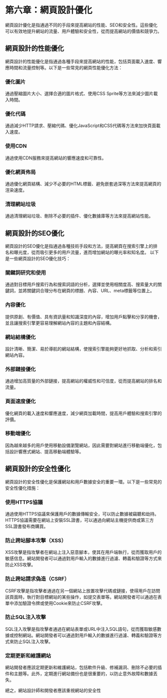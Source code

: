 # 第六章：網頁設計優化
網頁設計優化是指通過不同的手段來提高網站的性能、SEO和安全性。這些優化可以有效地提升網站的流量、用戶體驗和安全性，從而提高網站的價值和競爭力。

## 網頁設計的性能優化
網頁設計的性能優化是指通過各種手段來提高網站的性能，包括頁面載入速度、響應時間和流量控制等。以下是一些常見的網頁性能優化方法：

### 優化圖片
通過壓縮圖片大小、選擇合適的圖片格式、使用CSS Sprite等方法來減少圖片載入時間。

### 優化代碼
通過減少HTTP請求、壓縮代碼、優化JavaScript和CSS代碼等方法來加快頁面載入速度。

### 使用CDN
通過使用CDN服務來提高網站的響應速度和可靠性。

### 優化網頁佈局
通過優化網頁結構、減少不必要的HTML標籤、避免嵌套過深等方法來提高網頁的渲染速度。

### 清理網站垃圾
通過清理網站垃圾、刪除不必要的插件、優化數據庫等方法來提高網站性能。

## 網頁設計的SEO優化
網頁設計的SEO優化是指通過各種技術手段和方法，提高網頁在搜索引擎上的排名和曝光度，從而吸引更多的用戶流量，進而增加網站的曝光率和知名度。
以下是一些網頁設計的SEO優化技巧：

### 關鍵詞研究和使用
通過對目標用戶搜索行為和搜索詞語的分析，選擇並使用相關度高、搜索量大的關鍵詞，並將關鍵詞合理分布在網頁的標題、內容、URL、meta標籤等位置上。

### 內容優化
提供原創、有價值、具有資訊量和知識深度的內容，增加用戶點擊和分享的機會，並且讓搜索引擎更容易理解網站內容的主題和內容結構。

### 網站結構優化
設計清晰、簡潔、易於導航的網站結構，使搜索引擎能夠更好地抓取、分析和索引網站內容。

### 外部鏈接優化
通過增加高質量的外部鏈接，提高網站的權威性和可信度，從而提高網站的排名和流量。

### 頁面速度優化
優化網頁的載入速度和響應速度，減少網頁加載時間，提高用戶體驗和搜索引擎的評價。

### 移動端優化
因為越來越多的用戶使用移動設備瀏覽網站，因此需要對網站進行移動端優化，包括設計響應式網站、提高移動端體驗等。

## 網頁設計的安全性優化
網頁設計的安全性優化是保護網站和用戶數據安全的重要一環。以下是一些常見的安全性優化措施：

### 使用HTTPS協議
通過使用HTTPS協議來保護用戶的數據傳輸安全，可以防止數據被竊聽和劫持。HTTPS協議需要在網站上安裝SSL證書，可以通過向網站主機提供商或第三方SSL證書發布商購買。

### 防止跨站腳本攻擊（XSS）
XSS攻擊是指攻擊者在網站上注入惡意腳本，使其在用戶端執行，從而獲取用戶的敏感信息。網站開發者可以通過對用戶輸入的數據進行過濾、轉義和驗證等方式來防止XSS攻擊。

### 防止跨站請求偽造（CSRF）
CSRF攻擊是指攻擊者通過在另一個網站上放置攻擊代碼或鏈接，使得用戶在訪問該頁面時，執行對目標網站的某些操作，如提交表單等。網站開發者可以通過在表單中添加驗證令牌或使用Cookie來防止CSRF攻擊。

### 防止SQL注入攻擊
SQL注入攻擊是指攻擊者通過在網站表單或URL中注入SQL語句，從而獲取敏感數據或控制網站。網站開發者可以通過對用戶輸入的數據進行過濾、轉義和驗證等方式來防止SQL注入攻擊。

### 定期更新和維護網站
網站開發者應該定期更新和維護網站，包括軟件升級、修補漏洞、刪除不必要的插件和主題等。此外，定期進行網站備份也是很重要的，以防止意外故障和數據丟失。

總之，網站設計師和開發者應該重視網站的安全性